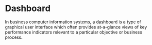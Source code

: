 # Dashboard
In business computer information systems, a dashboard is a type of graphical user interface which often provides at-a-glance views of key performance indicators relevant to a particular objective or business process.
